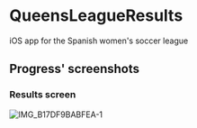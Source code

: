 # QueensLeagueResults
iOS app for the Spanish women's soccer league

## Progress' screenshots
### Results screen
![IMG_B17DF9BABFEA-1](https://github.com/ibrahimhdez/QueensLeagueResults/assets/16134568/48446a1a-356b-4c46-b38d-f23d1d074ef8)
